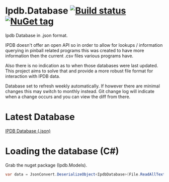 # Ipdb.Database  [![Build status](https://ci.appveyor.com/api/projects/status/kyjhljh4ue9w6gk4/branch/master?svg=true)](https://ci.appveyor.com/project/xantari/ipdb-models/branch/master) [![NuGet tag](https://img.shields.io/badge/nuget-Ipdb.Models-blue.svg)](https://www.nuget.org/packages?q=Ipdb.Models)
Ipdb Database in .json format.

IPDB doesn't offer an open API so in order to allow for lookups / information querying in pinball 
related programs this was created to have more information then the current .csv files various programs have.

Also there is no indication as to when those databases were last updated. This project aims to solve that and provide a more robust file format for interaction with IPDB data.

Database set to refresh weekly automatically. If however there are minimal changes this may switch to monthly instead. Git change log will indicate when a change occurs and you can view the diff from there.

# Latest Database

[IPDB Database (.json)](https://github.com/xantari/Ipdb.Database/raw/master/Ipdb.Database/Database/ipdbdatabase.json)

# Loading the database (C#)

Grab the nuget package (Ipdb.Models).

```cs
var data = JsonConvert.DeserializeObject<IpdbDatabase>(File.ReadAllText(@"{pathToJson}\\ipdbdatabase.json"));
```